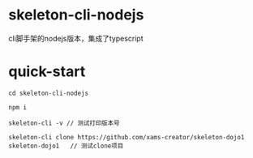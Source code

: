 # skeleton-cli-nodejs
cli脚手架的nodejs版本，集成了typescript

# quick-start
```$xslt
cd skeleton-cli-nodejs

npm i 

skeleton-cli -v // 测试打印版本号

skeleton-cli clone https://github.com/xams-creator/skeleton-dojo1  skeleton-dojo1   // 测试clone项目

```
